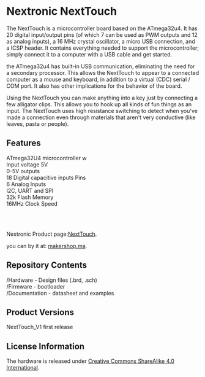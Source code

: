 # Nextronic NextTouch

The NextTouch is a microcontroller board based on the ATmega32u4. It has 20 digital input/output pins (of which 7 can be used as PWM outputs and 12 as analog inputs), a 16 MHz crystal oscillator, a micro USB connection, and a ICSP header. It contains everything needed to support the microcontroller; simply connect it to a computer with a USB cable and get started. 

the ATmega32u4 has built-in USB communication, eliminating the need for a secondary processor. This allows the NextTouch to appear to a connected computer as a mouse and keyboard, in addition to a virtual (CDC) serial / COM port. It also has other implications for the behavior of the board.

Using the NextTouch you can make anything into a key just by connecting a few alligator clips. This allows you to hook up all kinds of fun things as an input.
The NextTouch uses high resistance switching to detect when you've made a connection even through materials that aren't very conductive (like leaves, pasta or people).

## Features

  ATmega32U4 microcontroller w<br />
  Input voltage 5V<br />
  0-5V outputs<br />
  18 Digital capacitive inputs Pins <br />
  6 Analog Inputs<br />
  I2C, UART and SPI<br />
  32k Flash Memory<br />
  16MHz Clock Speed<br />
 

<br />
<br />

Nextronic Product page:[NextTouch](http://nextronic.ma/product/nextTouch/).

you can by it at: [makershop.ma](http://makershop.ma/).



## Repository Contents

/Hardware - Design files (.brd, .sch)  
/Firmware - bootloader  
/Documentation - datasheet and examples

## Product Versions

NextTouch_V1 first release

## License Information

The hardware is released under [Creative Commons ShareAlike 4.0 International](https://creativecommons.org/licenses/by-sa/4.0/).

